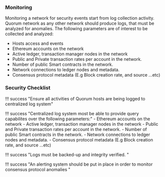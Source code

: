 ### Monitoring
Monitoring a network for security events start from log collection activity. Quorum network as any other network should produce logs, that must be analyzed for anomalies.
The following parameters are of interest to be collected and analyzed:

 - Hosts access and events
 - Ethereum accounts on the network
 - Active ledger, transaction manager nodes in the network
 - Public and Private transaction rates per account in the network. 
 - Number of public Smart contracts in the network.
 - Network connections to ledger nodes and metadata.
 - Consensus protocol metadata (E.g Block creation rate, and source ...etc)

### Security Checklist

!!! success "Ensure all activities of Quorum hosts are being logged to centralized log system"

!!! success "Centralized log system most be able to provide query capabilites over the following parameters:"
    - Ethereum accounts on the network
    - Active ledger, transaction manager nodes in the network
    - Public and Private transaction rates per account in the network.
    - Number of public Smart contracts in the network.
    - Network connections to ledger nodes and metadata.
    - Consensus protocol metadata (E.g Block creation rate, and source ...etc)

!!! success "Logs must be backed-up and integrity verified. "

!!! success "An alerting system should be put in place in order to monitor consensus protocol anomalies "

